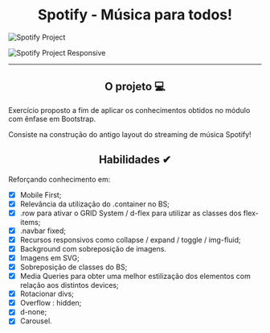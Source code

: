 <div align="center"><h1>Spotify - Música para todos!</h1></div>

![Spotify Project](https://github.com/MariliaMSiqueira/Udemy-Desenvolvimento-WEB/blob/main/Bootstrap/12-Projeto-Spotify/assets/img/project-layout.gif)


![Spotify Project Responsive](https://github.com/MariliaMSiqueira/Udemy-Desenvolvimento-WEB/blob/main/Bootstrap/12-Projeto-Spotify/assets/img/responsive-project-layout.gif)


---

<div align="center"><h2>O projeto 💻</h2></div>

Exercício proposto a fim de aplicar os conhecimentos obtidos no módulo com ênfase em Bootstrap. <br>

Consiste na construção do antigo layout do streaming de música Spotify! <br>

<div align="center"><h2>Habilidades ✔</h2></div>

Reforçando conhecimento em:

 - [x] Mobile First;
 - [x] Relevância da utilização do .container no BS;
 - [x] .row para ativar o GRID System / d-flex para utilizar as classes dos flex-items;
 - [x] .navbar fixed;
 - [x] Recursos responsivos como collapse / expand / toggle / img-fluid;
 - [x] Background com sobreposição de imagens.
 - [x] Imagens em SVG;
 - [x] Sobreposição de classes do BS;
 - [x] Media Queries para obter uma melhor estilização dos elementos com relação aos distintos devices;
 - [x] Rotacionar divs;
 - [x] Overflow : hidden; 
 - [x] d-none;
 - [x] Carousel.